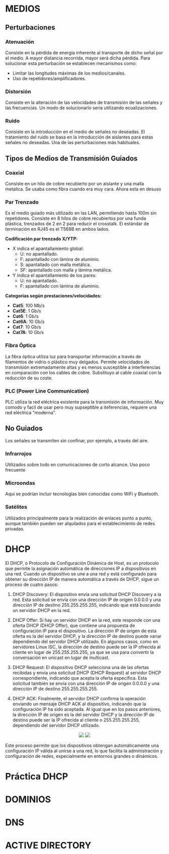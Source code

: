 # MEDIOS

## Perturbaciones

### Atenuación

Consiste en la pérdida de energía inherente al transporte de dicho señal por el medio. A mayor distancia recorrida, mayor será dicha pérdida. Para solucionar esta perturbación se establecen mecanismos como:

- Limitar las longitudes máximas de los medios/canales.
- Uso de repetidores/amplificadores.

### Distorsión

Consiste en la alteración de las velocidades de transmisión de las señales y las frecuencias. Un modo de solucionarlo sería utilizando ecualizaciones.

### Ruido

Consiste en la introducción en el medio de señales no deseadas. El tratamiento del ruido se basa en la introducción de aislantes para estas señales no deseadas. Una de las perturbaciones más habituales.

## Tipos de Medios de Transmisión Guiados

### Coaxial

Consiste en un hilo de cobre recubierto por un aislante y una malla metalica. Se usaba como fibra cuando era muy cara. Ahora esta en desuso

### Par Trenzado

Es el medio guiado más utilizado en las LAN, permitiendo hasta 100m sin repetidores. Consiste en 8 hilos de cobre recubiertos por una funda plástica, trenzados de 2 en 2 para reducir el crosstalk. El estándar de terminación en RJ45 es el T568B en ambos lados.

**Codificación par trenzado X/YTP:**

- X indica el apantallamiento global:
  - U: no apantallado.
  - F: apantallado con lámina de aluminio.
  - S: apantallado con malla metálica.
  - SF: apantallado con malla y lámina metálica.
- Y indica el apantallamiento de los pares:
  - U: no apantallado.
  - F: apantallado con lámina de aluminio.

**Categorías según prestaciones/velocidades:**

- **Cat5**: 100 Mb/s
- **Cat5E**: 1 Gb/s
- **Cat6**: 1 Gb/s
- **Cat6A**: 10 Gb/s
- **Cat7**: 10 Gb/s
- **Cat7A**: 10 Gb/s

### Fibra Óptica

La fibra óptica utiliza luz para transportar información a través de filamentos de vidrio o plástico muy delgados. Permite velocidades de transmisión extremadamente altas y es menos susceptible a interferencias en comparación con los cables de cobre. Substituyo al cable coaxial con la reducción de su coste.

### PLC (Power Line Communication)

PLC utiliza la red eléctrica existente para la transmisión de información. Muy comodo y facil de usar pero muy supseptible a iteferencias, requiere una red eléctrica "moderna".

## No Guiados

Los señales se transmiten sin confinar, por ejemplo, a través del aire.

### Infrarrojos

Utilizados sobre todo en comunicaciones de corto alcance. Uso poco frecuente

### Microondas

Aquí se podrían incluir tecnologías bien conocidas como WiFi y Bluetooth.

### Satélites

Utilizados principalmente para la realización de enlaces punto a punto, aunque también pueden ser alquilados para el establecimiento de redes privadas.

# DHCP

El DHCP, o Protocolo de Configuración Dinámica de Host, es un protocolo que permite la asignación automática de direcciones IP a dispositivos en una red. Cuando un dispositivo se une a una red y está configurado para obtener su dirección IP de manera automática a través de DHCP, sigue un proceso de cuatro pasos:

1. DHCP Discovery: El dispositivo envía una solicitud DHCP Discovery a la red. Esta solicitud se envía con una dirección IP de origen 0.0.0.0 y una dirección IP de destino 255.255.255.255, indicando que está buscando un servidor DHCP en la red.

2. DHCP Offer: Si hay un servidor DHCP en la red, este responde con una oferta DHCP (DHCP Offer), que contiene una propuesta de configuración IP para el dispositivo. La dirección IP de origen de esta oferta es la del servidor DHCP, y la dirección IP de destino puede variar dependiendo del servidor DHCP utilizado. En algunos casos, como en servidores Linux ISC, la dirección de destino puede ser la IP ofrecida al cliente en lugar de 255.255.255.255, ya que se usa para convertir la conversación en unicast en lugar de multicast.

3. DHCP Request: El dispositivo DHCP selecciona una de las ofertas recibidas y envía una solicitud DHCP (DHCP Request) al servidor DHCP correspondiente, indicando que acepta la oferta específica. Esta solicitud también se envía con una dirección IP de origen 0.0.0.0 y una dirección IP de destino 255.255.255.255.

4. DHCP ACK: Finalmente, el servidor DHCP confirma la operación enviando un mensaje DHCP ACK al dispositivo, indicando que la configuración IP ha sido aceptada. Al igual que en los pasos anteriores, la dirección IP de origen es la del servidor DHCP y la dirección IP de destino puede ser la IP ofrecida al cliente o 255.255.255.255, dependiendo del servidor DHCP utilizado.

<p align="center">
  <img src="https://manuais.pages.iessanclemente.net/plantillas/daw/si/sistemas_informaticos/06_redes/03_dhcp/images/DHCP.jpg" />
  <img src="https://manuais.pages.iessanclemente.net/plantillas/daw/si/sistemas_informaticos/06_redes/03_dhcp/images/wireshark.png">
</p>

Este proceso permite que los dispositivos obtengan automáticamente una configuración IP válida al unirse a una red, lo que facilita la administración y configuración de redes, especialmente en entornos grandes o dinámicos.

# Práctica DHCP



# DOMINIOS

# DNS

# ACTIVE DIRECTORY
